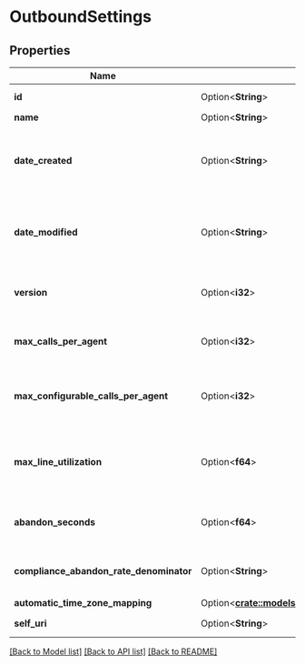 # OutboundSettings

## Properties

Name | Type | Description | Notes
------------ | ------------- | ------------- | -------------
**id** | Option<**String**> | The globally unique identifier for the object. | [optional][readonly]
**name** | Option<**String**> |  | [optional]
**date_created** | Option<**String**> | Creation time of the entity. Date time is represented as an ISO-8601 string. For example: yyyy-MM-ddTHH:mm:ss[.mmm]Z | [optional][readonly]
**date_modified** | Option<**String**> | Last modified time of the entity. Date time is represented as an ISO-8601 string. For example: yyyy-MM-ddTHH:mm:ss[.mmm]Z | [optional][readonly]
**version** | Option<**i32**> | Required for updates, must match the version number of the most recent update | [optional]
**max_calls_per_agent** | Option<**i32**> | The maximum number of calls that can be placed per agent on any campaign | [optional]
**max_configurable_calls_per_agent** | Option<**i32**> | The maximum number of calls that can be configured to be placed per agent on any campaign | [optional][readonly]
**max_line_utilization** | Option<**f64**> | The maximum percentage of lines that should be used for Outbound, expressed as a decimal in the range [0.0, 1.0] | [optional]
**abandon_seconds** | Option<**f64**> | The number of seconds used to determine if a call is abandoned | [optional]
**compliance_abandon_rate_denominator** | Option<**String**> | The denominator to be used in determining the compliance abandon rate | [optional]
**automatic_time_zone_mapping** | Option<[**crate::models::AutomaticTimeZoneMappingSettings**](AutomaticTimeZoneMappingSettings.md)> |  | [optional]
**self_uri** | Option<**String**> | The URI for this object | [optional][readonly]

[[Back to Model list]](../README.md#documentation-for-models) [[Back to API list]](../README.md#documentation-for-api-endpoints) [[Back to README]](../README.md)


